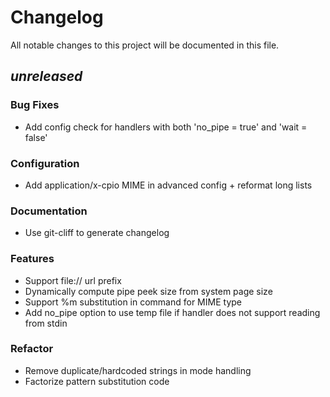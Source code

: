 # Changelog

All notable changes to this project will be documented in this file.

## _unreleased_

### Bug Fixes

- Add config check for handlers with both 'no_pipe = true' and 'wait = false'

### Configuration

- Add application/x-cpio MIME in advanced config + reformat long lists

### Documentation

- Use git-cliff to generate changelog

### Features

- Support file:// url prefix
- Dynamically compute pipe peek size from system page size
- Support %m substitution in command for MIME type
- Add no_pipe option to use temp file if handler does not support reading from stdin

### Refactor

- Remove duplicate/hardcoded strings in mode handling
- Factorize pattern substitution code

<!-- generated by git-cliff -->
